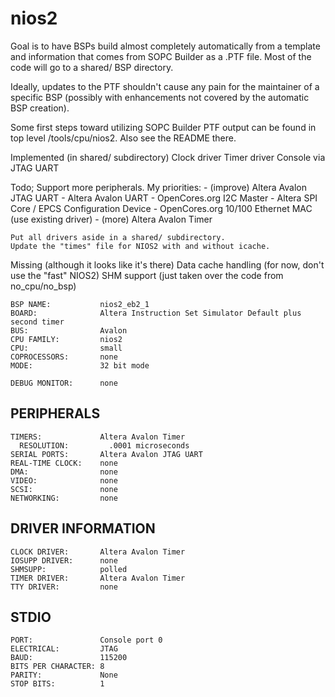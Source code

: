 nios2
=====

 Goal is to have BSPs build almost completely automatically from a template
 and information that comes from SOPC Builder as a .PTF file. Most of the
 code will go to a shared/ BSP directory.

 Ideally, updates to the PTF shouldn't cause any pain for the maintainer
 of a specific BSP (possibly with enhancements not covered by the
 automatic BSP creation).

 Some first steps toward utilizing SOPC Builder PTF output can be found
 in top level /tools/cpu/nios2. Also see the README there.

  Implemented (in shared/ subdirectory)
    Clock driver
    Timer driver
    Console via JTAG UART

  Todo;
    Support more peripherals. My priorities:
      - (improve) Altera Avalon JTAG UART
      - Altera Avalon UART
      - OpenCores.org I2C Master
      - Altera SPI Core / EPCS Configuration Device
      - OpenCores.org 10/100 Ethernet MAC (use existing driver)
      - (more) Altera Avalon Timer

    Put all drivers aside in a shared/ subdirectory.
    Update the "times" file for NIOS2 with and without icache.

  Missing (although it looks like it's there)
    Data cache handling (for now, don't use the "fast" NIOS2)
    SHM support (just taken over the code from no_cpu/no_bsp)

```
BSP NAME:           nios2_eb2_1
BOARD:              Altera Instruction Set Simulator Default plus second timer
BUS:                Avalon
CPU FAMILY:         nios2
CPU:                small
COPROCESSORS:       none
MODE:               32 bit mode

DEBUG MONITOR:      none
```

PERIPHERALS
-----------
```
TIMERS:             Altera Avalon Timer
  RESOLUTION:         .0001 microseconds
SERIAL PORTS:       Altera Avalon JTAG UART
REAL-TIME CLOCK:    none
DMA:                none
VIDEO:              none
SCSI:               none
NETWORKING:         none
```

DRIVER INFORMATION
------------------
```
CLOCK DRIVER:       Altera Avalon Timer
IOSUPP DRIVER:      none
SHMSUPP:            polled
TIMER DRIVER:       Altera Avalon Timer
TTY DRIVER:         none
```

STDIO
-----
```
PORT:               Console port 0
ELECTRICAL:         JTAG
BAUD:               115200
BITS PER CHARACTER: 8
PARITY:             None
STOP BITS:          1
```
